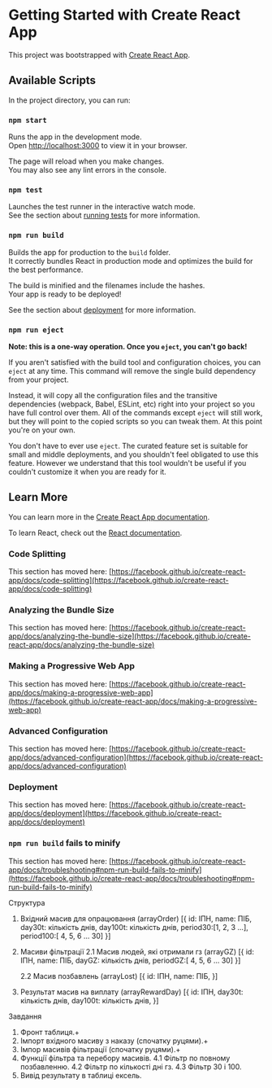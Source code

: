 # Getting Started with Create React App

This project was bootstrapped with [Create React App](https://github.com/facebook/create-react-app).

## Available Scripts

In the project directory, you can run:

### `npm start`

Runs the app in the development mode.\
Open [http://localhost:3000](http://localhost:3000) to view it in your browser.

The page will reload when you make changes.\
You may also see any lint errors in the console.

### `npm test`

Launches the test runner in the interactive watch mode.\
See the section about [running tests](https://facebook.github.io/create-react-app/docs/running-tests) for more information.

### `npm run build`

Builds the app for production to the `build` folder.\
It correctly bundles React in production mode and optimizes the build for the best performance.

The build is minified and the filenames include the hashes.\
Your app is ready to be deployed!

See the section about [deployment](https://facebook.github.io/create-react-app/docs/deployment) for more information.

### `npm run eject`

**Note: this is a one-way operation. Once you `eject`, you can't go back!**

If you aren't satisfied with the build tool and configuration choices, you can `eject` at any time. This command will remove the single build dependency from your project.

Instead, it will copy all the configuration files and the transitive dependencies (webpack, Babel, ESLint, etc) right into your project so you have full control over them. All of the commands except `eject` will still work, but they will point to the copied scripts so you can tweak them. At this point you're on your own.

You don't have to ever use `eject`. The curated feature set is suitable for small and middle deployments, and you shouldn't feel obligated to use this feature. However we understand that this tool wouldn't be useful if you couldn't customize it when you are ready for it.

## Learn More

You can learn more in the [Create React App documentation](https://facebook.github.io/create-react-app/docs/getting-started).

To learn React, check out the [React documentation](https://reactjs.org/).

### Code Splitting

This section has moved here: [https://facebook.github.io/create-react-app/docs/code-splitting](https://facebook.github.io/create-react-app/docs/code-splitting)

### Analyzing the Bundle Size

This section has moved here: [https://facebook.github.io/create-react-app/docs/analyzing-the-bundle-size](https://facebook.github.io/create-react-app/docs/analyzing-the-bundle-size)

### Making a Progressive Web App

This section has moved here: [https://facebook.github.io/create-react-app/docs/making-a-progressive-web-app](https://facebook.github.io/create-react-app/docs/making-a-progressive-web-app)

### Advanced Configuration

This section has moved here: [https://facebook.github.io/create-react-app/docs/advanced-configuration](https://facebook.github.io/create-react-app/docs/advanced-configuration)

### Deployment

This section has moved here: [https://facebook.github.io/create-react-app/docs/deployment](https://facebook.github.io/create-react-app/docs/deployment)

### `npm run build` fails to minify

This section has moved here: [https://facebook.github.io/create-react-app/docs/troubleshooting#npm-run-build-fails-to-minify](https://facebook.github.io/create-react-app/docs/troubleshooting#npm-run-build-fails-to-minify)

Структура

1. Вхідний масив для опрацювання (arrayOrder)
   [{
   id: ІПН,
   name: ПІБ,
   day30t: кількість днів,
   day100t: кількість днів,
   period30:[1, 2, 3 ...],
   period100:[ 4, 5, 6 ... 30]
   }]

2. Масиви фільтрації
   2.1 Масив людей, які отримали гз (arrayGZ)
   [{
   id: ІПН,
   name: ПІБ,
   dayGZ: кількість днів,
   periodGZ:[ 4, 5, 6 ... 30]
   }]

   2.2 Масив позбавлень (arrayLost)
   [{
   id: ІПН,
   name: ПІБ,
   }]

3. Результат масив на виплату (arrayRewardDay)
   [{
   id: ІПН,
   day30t: кількість днів,
   day100t: кількість днів,
   }]

Завдання

1. Фронт таблиця.+
2. Імпорт вхідного масиву з наказу (спочатку руцями).+
3. Імпор масивів фільтрації (спочатку руцями).+
4. Функції фільтра та перебору масивів.
   4.1 Фільтр по повному позбавленню.
   4.2 Фільтр по кількості дні гз.
   4.3 Фільтр 30 і 100.
5. Вивід результату в таблиці ексель.
